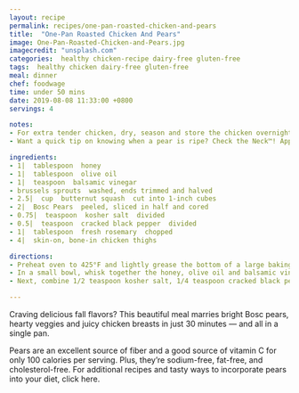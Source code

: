 ```yaml
---
layout: recipe
permalink: recipes/one-pan-roasted-chicken-and-pears
title:  "One-Pan Roasted Chicken And Pears"
image: One-Pan-Roasted-Chicken-and-Pears.jpg
imagecredit: "unsplash.com"
categories:  healthy chicken-recipe dairy-free gluten-free
tags:  healthy chicken dairy-free gluten-free
meal: dinner
chef: foodwage
time: under 50 mins
date: 2019-08-08 11:33:00 +0800
servings: 4

notes:
- For extra tender chicken, dry, season and store the chicken overnight in the refrigerator, loosely covered with wax or parchment paper.
- Want a quick tip on knowing when a pear is ripe? Check the Neck™! Apply gentle pressure to the neck of the pear with your thumb. If it yields to pressure, it’s ripe

ingredients:
- 1|  tablespoon  honey
- 1|  tablespoon  olive oil
- 1|  teaspoon  balsamic vinegar
- brussels sprouts  washed, ends trimmed and halved
- 2.5|  cup  butternut squash  cut into 1-inch cubes
- 2|  Bosc Pears  peeled, sliced in half and cored
- 0.75|  teaspoon  kosher salt  divided
- 0.5|  teaspoon  cracked black pepper  divided
- 1|  tablespoon  fresh rosemary  chopped
- 4|  skin-on, bone-in chicken thighs

directions:
- Preheat oven to 425°F and lightly grease the bottom of a large baking sheet with cooking spray.
- In a small bowl, whisk together the honey, olive oil and balsamic vinegar. Place brussel sprouts, squash and pears on the rimmed baking sheet, brush with honey mixture and stir well to coat evenly.
- Next, combine 1/2 teaspoon kosher salt, 1/4 teaspoon cracked black pepper and rosemary in a small bowl. Using a paper towel, pat chicken thighs until very dry and rub the seasoning over both sides. Place chicken in the center of the baking pan and sprinkle the remaining salt and pepper over pears and vegetables.

---
```


Craving delicious fall flavors? This beautiful meal marries bright Bosc pears, hearty veggies and juicy chicken breasts in just 30 minutes — and all in a single pan.

Pears are an excellent source of fiber and a good source of vitamin C for only 100 calories per serving. Plus, they’re sodium-free, fat-free, and cholesterol-free. For additional recipes and tasty ways to incorporate pears into your diet, click here.